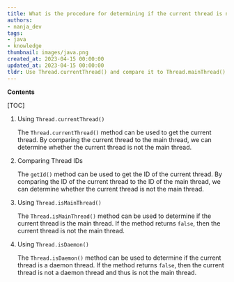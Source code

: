 ```yaml
---
title: What is the procedure for determining if the current thread is not the main thread?
authors:
- nanja_dev
tags:
- java
- knowledge
thumbnail: images/java.png
created_at: 2023-04-15 00:00:00
updated_at: 2023-04-15 00:00:00
tldr: Use Thread.currentThread() and compare it to Thread.mainThread().
---
```


**Contents**

[TOC]

1. Using `Thread.currentThread()`
   
   The `Thread.currentThread()` method can be used to get the current thread. By comparing the current thread to the main thread, we can determine whether the current thread is not the main thread.

2. Comparing Thread IDs
   
   The `getId()` method can be used to get the ID of the current thread. By comparing the ID of the current thread to the ID of the main thread, we can determine whether the current thread is not the main thread.

3. Using `Thread.isMainThread()`
   
   The `Thread.isMainThread()` method can be used to determine if the current thread is the main thread. If the method returns `false`, then the current thread is not the main thread.

4. Using `Thread.isDaemon()`
   
   The `Thread.isDaemon()` method can be used to determine if the current thread is a daemon thread. If the method returns `false`, then the current thread is not a daemon thread and thus is not the main thread.
